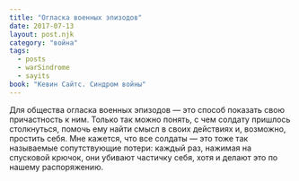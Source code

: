 ```yaml
---
title: "Огласка военных эпизодов"
date: 2017-07-13
layout: post.njk
category: "война"
tags:
  - posts
  - warSindrome
  - sayits
book: "Кевин Сайтс. Синдром войны"
---
```


Для общества огласка военных эпизодов — это способ показать свою причастность к ним. Только так можно понять, с чем солдату пришлось столкнуться, помочь ему найти смысл в своих действиях и, возможно, простить себя. Мне кажется, что все солдаты — это тоже так называемые сопутствующие потери: каждый раз, нажимая на спусковой крючок, они убивают частичку себя, хотя и делают это по нашему распоряжению.
